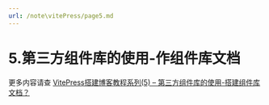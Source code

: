 ```yaml
---
url: /note\vitePress/page5.md
---
```

# 5.第三方组件库的使用-作组件库文档

更多内容请查
[VitePress搭建博客教程系列(5) – 第三方组件库的使用-搭建组件库文档？](http://www.qianduan8.com/2048.html)
